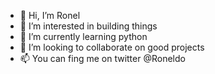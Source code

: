 - 👋 Hi, I’m Ronel
- 👀 I’m interested in building things
- 🌱 I’m currently learning python
- 💞️ I’m looking to collaborate on good projects
- 📫 You can fing me on twitter @Roneldo

<!---
kroneldo28/kroneldo28 is a ✨ special ✨ repository because its `README.md` (this file) appears on your GitHub profile.
You can click the Preview link to take a look at your changes.
--->

